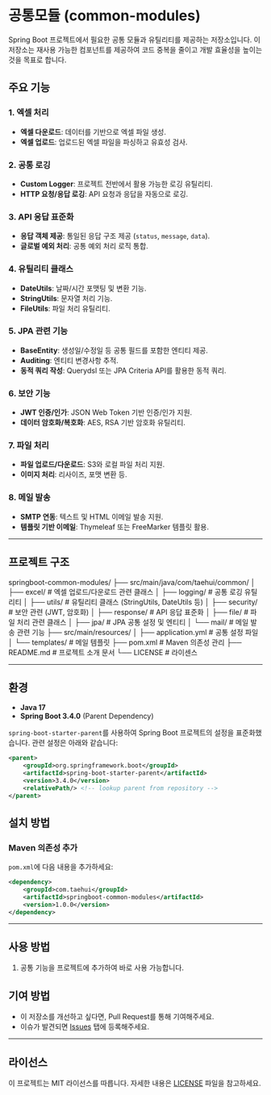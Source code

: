 # 공통모듈 (common-modules)

Spring Boot 프로젝트에서 필요한 공통 모듈과 유틸리티를 제공하는 저장소입니다. 이 저장소는 재사용 가능한 컴포넌트를 제공하여 코드 중복을 줄이고 개발 효율성을 높이는 것을 목표로 합니다.


## 주요 기능

### 1. **엑셀 처리**
- **엑셀 다운로드**: 데이터를 기반으로 엑셀 파일 생성.
- **엑셀 업로드**: 업로드된 엑셀 파일을 파싱하고 유효성 검사.

### 2. **공통 로깅**
- **Custom Logger**: 프로젝트 전반에서 활용 가능한 로깅 유틸리티.
- **HTTP 요청/응답 로깅**: API 요청과 응답을 자동으로 로깅.

### 3. **API 응답 표준화**
- **응답 객체 제공**: 통일된 응답 구조 제공 (`status`, `message`, `data`).
- **글로벌 예외 처리**: 공통 예외 처리 로직 통합.

### 4. **유틸리티 클래스**
- **DateUtils**: 날짜/시간 포맷팅 및 변환 기능.
- **StringUtils**: 문자열 처리 기능.
- **FileUtils**: 파일 처리 유틸리티.

### 5. **JPA 관련 기능**
- **BaseEntity**: 생성일/수정일 등 공통 필드를 포함한 엔티티 제공.
- **Auditing**: 엔티티 변경사항 추적.
- **동적 쿼리 작성**: Querydsl 또는 JPA Criteria API를 활용한 동적 쿼리.

### 6. **보안 기능**
- **JWT 인증/인가**: JSON Web Token 기반 인증/인가 지원.
- **데이터 암호화/복호화**: AES, RSA 기반 암호화 유틸리티.

### 7. **파일 처리**
- **파일 업로드/다운로드**: S3와 로컬 파일 처리 지원.
- **이미지 처리**: 리사이즈, 포맷 변환 등.

### 8. **메일 발송**
- **SMTP 연동**: 텍스트 및 HTML 이메일 발송 지원.
- **템플릿 기반 이메일**: Thymeleaf 또는 FreeMarker 템플릿 활용.

---

## 프로젝트 구조
springboot-common-modules/
├── src/main/java/com/taehui/common/
│   ├── excel/          # 엑셀 업로드/다운로드 관련 클래스
│   ├── logging/        # 공통 로깅 유틸리티
│   ├── utils/          # 유틸리티 클래스 (StringUtils, DateUtils 등)
│   ├── security/       # 보안 관련 (JWT, 암호화)
│   ├── response/       # API 응답 표준화
│   ├── file/           # 파일 처리 관련 클래스
│   ├── jpa/            # JPA 공통 설정 및 엔티티
│   └── mail/           # 메일 발송 관련 기능
├── src/main/resources/
│   ├── application.yml # 공통 설정 파일
│   └── templates/      # 메일 템플릿
├── pom.xml             # Maven 의존성 관리
├── README.md           # 프로젝트 소개 문서
└── LICENSE             # 라이센스

---

## 환경

- **Java 17**
- **Spring Boot 3.4.0** (Parent Dependency)

`spring-boot-starter-parent`를 사용하여 Spring Boot 프로젝트의 설정을 표준화했습니다. 관련 설정은 아래와 같습니다:

```xml
<parent>
    <groupId>org.springframework.boot</groupId>
    <artifactId>spring-boot-starter-parent</artifactId>
    <version>3.4.0</version>
    <relativePath/> <!-- lookup parent from repository -->
</parent>
```
## 설치 방법

### Maven 의존성 추가
`pom.xml`에 다음 내용을 추가하세요:
```xml
<dependency>
    <groupId>com.taehui</groupId>
    <artifactId>springboot-common-modules</artifactId>
    <version>1.0.0</version>
</dependency>
```

---

## 사용 방법

1. 공통 기능을 프로젝트에 추가하여 바로 사용 가능합니다.

## 기여 방법

- 이 저장소를 개선하고 싶다면, Pull Request를 통해 기여해주세요.
- 이슈가 발견되면 [Issues](https://github.com/taehui8260/springboot-common-modules/issues) 탭에 등록해주세요.

---

## 라이선스

이 프로젝트는 MIT 라이선스를 따릅니다. 자세한 내용은 [LICENSE](LICENSE) 파일을 참고하세요.
